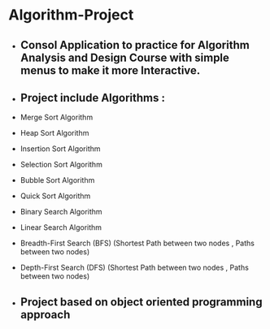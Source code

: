 # Algorithm-Project

- ## Consol Application to practice for Algorithm Analysis and Design Course with simple menus to make it more Interactive.

- ## Project include Algorithms : 

- Merge Sort Algorithm 
- Heap Sort Algorithm 
- Insertion Sort Algorithm
- Selection Sort Algorithm
- Bubble Sort Algorithm
- Quick Sort Algorithm
- Binary Search Algorithm
- Linear Search Algorithm
- Breadth-First Search (BFS) (Shortest Path between two nodes , Paths between two nodes)
- Depth-First Search (DFS) (Shortest Path between two nodes , Paths between two nodes)

- ## Project based on object oriented programming approach 
